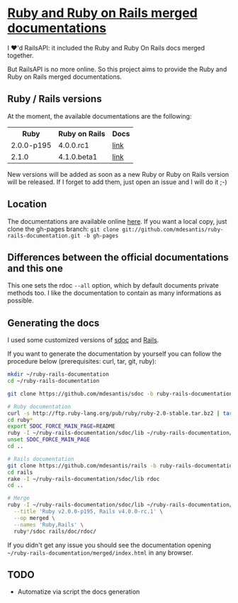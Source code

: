# [Ruby and Ruby on Rails merged documentations](http://mdesantis.github.io/ruby-rails-documentation/)

I :heart:'d RailsAPI: it included the Ruby and Ruby On Rails docs merged together.

But RailsAPI is no more online. So this project aims to provide the Ruby and Ruby on Rails merged documentations.

## Ruby / Rails versions

At the moment, the available documentations are the following:

<table>
  <tr>
    <th>Ruby</th>
    <th>Ruby on Rails</th>
    <th>Docs</th>
  </tr>
  <tr>
    <td>2.0.0-p195</td>
    <td>4.0.0.rc1</td>
    <td><a href="http://mdesantis.github.io/ruby-rails-documentation/Ruby%20v2.0.0-p195,%20Ruby%20On%20Rails%20v4.0.0.rc1/index.html">link</a></td>
  </tr>
  <tr>
    <td>2.1.0</td>
    <td>4.1.0.beta1</td>
    <td><a href="http://mdesantis.github.io/ruby-rails-documentation/Ruby%20v2.1.0,%20Ruby%20On%20Rails%20v4.1.0.beta1/index.html">link</a></td>
  </tr>
</table>

New versions will be added as soon as a new Ruby or Ruby on Rails version will be released. If I forget to add them, just open an issue and I will do it ;-)

## Location

The documentations are available online [here](http://mdesantis.github.io/ruby-rails-documentation/). If you want a local copy, just clone the gh-pages branch: `git clone git://github.com/mdesantis/ruby-rails-documentation.git -b gh-pages`

## Differences between the official documentations and this one

This one sets the rdoc `--all` option, which by default documents private methods too. I like the documentation to contain as many informations as possible.

## Generating the docs

I used some customized versions of [sdoc](https://github.com/mdesantis/sdoc/tree/ruby-rails-documentation) and [Rails](https://github.com/mdesantis/rails/tree/ruby-rails-documentation).

If you want to generate the documentation by yourself you can follow the procedure below (prerequisites: curl, tar, git, ruby):

```sh
mkdir ~/ruby-rails-documentation
cd ~/ruby-rails-documentation

git clone https://github.com/mdesantis/sdoc -b ruby-rails-documentation

# Ruby documentation
curl -s http://ftp.ruby-lang.org/pub/ruby/ruby-2.0-stable.tar.bz2 | tar xvj
cd ruby*
export SDOC_FORCE_MAIN_PAGE=README
ruby -I ~/ruby-rails-documentation/sdoc/lib ~/ruby-rails-documentation/sdoc/bin/sdoc --all -o sdoc .
unset SDOC_FORCE_MAIN_PAGE
cd ..

# Rails documentation
git clone https://github.com/mdesantis/rails -b ruby-rails-documentation
cd rails
rake -I ~/ruby-rails-documentation/sdoc/lib rdoc
cd ..

# Merge
ruby -I ~/ruby-rails-documentation/sdoc/lib ~/ruby-rails-documentation/sdoc/bin/sdoc-merge \
  --title 'Ruby v2.0.0-p195, Rails v4.0.0-rc.1' \
  --op merged \
  --names 'Ruby,Rails' \
  ruby*/sdoc rails/doc/rdoc/
```

If you didn't get any issue you should see the documentation opening `~/ruby-rails-documentation/merged/index.html` in any browser.

## TODO

* Automatize via script the docs generation
